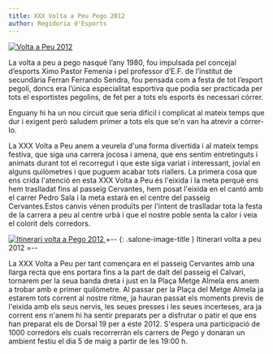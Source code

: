 ```yaml
---
title: XXX Volta a Peu Pego 2012
author: Regidoria d'Esports
---
```

<a href="http://www.pego.org/images/news/20120430_xxx_volta_peu_big.png" title="Volta a Peu 2012" class="inline-image" target="_blank">
    <img src="http://www.pego.org/images/news/20120430_xxx_volta_peu_small.png" alt="Volta a Peu 2012" />
</a>

La volta a peu a pego nasqué l’any 1980, fou impulsada pel concejal d’esports Ximo Pastor Femenia i pel professor d’E.F. de l’institut  de secundària Ferran Ferrando Sendra, fou pensada com a festa de tot l’esport pegolí, doncs era l’única especialitat esportiva que podia ser practicada per tots el esportistes pegolins, de fet per a tots els esports és necessari córrer.

Enguany hi ha un nou circuit que seria difícil i complicat al mateix temps que dur i exigent però saludem primer a tots els que se'n van ha atrevir a córrer-lo.

La XXX Volta a Peu anem a veurela d'una forma divertida i al mateix temps festiva, que siga una carrera jocosa i amena, que ens sentim entretinguts i animats durant tot el recorregut i que este siga variat i interessant, jovial en alguns quilòmetres i que puguem acabar tots riallers.
La primera cosa que ens crida l'atenció en esta XXX Volta a Peu és l'eixida i la meta perquè ens hem traslladat fins al passeig Cervantes, hem posat l'eixida en el cantó amb el carrer Pedro Sala i la meta estarà en el centre del passeig Cervantes.Estos canvis vénen produïts per l'intent de traslladar tota la festa de la carrera a peu al centre urbà i que el nostre poble senta la calor i veia el colorit dels corredors.

<a href="http://www.pego.org/images/news/20120430_itinerari_volta_peu_big.png" title="Itinerati volta a Peu 2012" class="salone-image center">
	<img src="http://www.pego.org/images/news/20120430_itinerari_volta_peu_small.png" alt="Itinerari volta a Pego 2012">
</a>
+-- {: .salone-image-title }
Itinerari volta a peu 2012
=--

La XXX Volta a Peu per tant començara en el passeig Cervantes amb una llarga recta que ens portara fins a la part de dalt del passeig el Calvari, tornarem per la seua banda dreta i just en la Plaça Metge Almela ens anem a trobar amb e primer quilòmetre. Al passar per la Plaça del Metge Almela ja estarem tots corrent al nostre ritme, ja hauran passat els moments previs de l'eixida amb els seus nervis, les seues presses i les seues incerteses, ara ja corrent ens n'anem hi ha sentir preparats per a disfrutar o patir el que ens han preparat els de Dorsal 19 per a este 2012. S'espera una participació de 1000 corredors els cuals recorrerràn els carrers de Pego y donaran un ambient festiu el dia 5 de maig a partir de les 19:00 h.